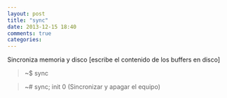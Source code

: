 ```yaml
---
layout: post
title: "sync"
date: 2013-12-15 18:40
comments: true
categories: 
---
```

Sincroniza memoria y disco [escribe el contenido de los buffers en disco]

>~$ sync

>~# sync; init 0 (Sincronizar y apagar el equipo)

